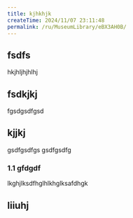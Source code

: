 ```yaml
---
title: kjhkhjk
createTime: 2024/11/07 23:11:48
permalink: /ru/MuseumLibrary/eBX3AH0B/
---
```



## fsdfs
hkjhljhjhlhj
## fsdkjkj

fgsdgsdfgsd

## kjjkj

gsdfgsdfgs
gsdfgsdfg

### 1.1 gfdgdf


lkghjlksdfhglhlkhglksafdhgk

## liiuhj

